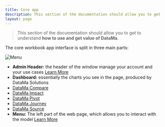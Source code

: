 ```yaml
---
title: Core app
description: This section of the documentation should allow you to get to understand how to use and get value of DataMa.
layout: page
---
```


> This section of the documentation should allow you to get to understand **how to use and get value of DataMa**.

The core workbook app interface is split in three main parts:

![Menu]({{site.url}}{{site.baseurl}}/core_app/images/compare_home.png)

* **Admin Header:** the header of the window manage your account and your use cases [Learn More]({{site.url}}{{site.baseurl}}/core-app/header)
* **Dashboard:**  essentially the charts you see in the page, produced by DataMa Solutions
 * [DataMa Compare]({{site.url}}{{site.baseurl}}/compare/compare.md)
 * [DataMa Impact]({{site.url}}{{site.baseurl}}/impact/impact.md)
 * [DataMa Pivot]({{site.url}}{{site.baseurl}}/pivot/pivot.md)
 * [DataMa Journey]({{site.url}}{{site.baseurl}}/journey/journey.md)
 * [DataMa Source]({{site.url}}{{site.baseurl}}/source/source.md)
* **Menu:** The left part of the web page, which allows you to interact with the model [Learn More]({{site.url}}{{site.baseurl}}/core-app/menu)

